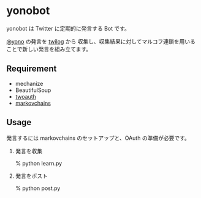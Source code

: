 # yonobot

yonobot は Twitter に定期的に発言する Bot です。

[@yono](http://twitter.com/yono/) の発言を [twilog](http://twilog.org/) から
収集し、収集結果に対してマルコフ連鎖を用いることで新しい発言を組み立てます。

## Requirement
- mechanize
- BeautifulSoup
- [twoauth](http://www.techno-st.net/wiki/Python-twoauth)
- [markovchains](http://github.com/yono/python-markovchains)

## Usage
発言するには markovchains のセットアップと、OAuth の準備が必要です。

1. 発言を収集

    % python learn.py

2. 発言をポスト

    % python post.py
